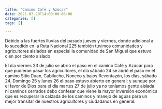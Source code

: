```yaml
---
title: "Camino Café y Azúcar"
date: 2021-07-28T14:00:00-06:00
categories: []
tags: []

---
```

Debido a las fuertes lluvias del pasado jueves y viernes, donde adicional a lo sucedido en la Ruta Nacional 225 también tuvimos comunidades y agricultores aislados en especial la comunidad de San Miguel que estuvo cien por ciento aislado

<!--more-->

El día viernes 23 de julio se abrió el paso en el camino Café y Azúcar para que pudieran pasar los agricultores, el día sábado 24 se abrió el paso en el camino Sitio Duan, Gabilucho, Noneco y bajos Reventazón, los días, sábado 24, Domingo 25 y lunes 26 el paso estuvo abierto en general; y aunque por el favor de Dios para el día martes 27 de julio ya no teníamos gente aislada ni caminos cerrados debo confesar que viene la mayor inversión económica que es recuperar la calzada de los caminos y manejo de aguas para un mejor transitar de nuestros agricultores y ciudadanos en general.

